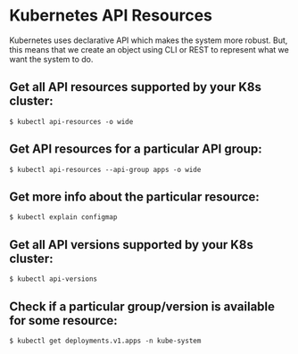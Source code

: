 # Kubernetes API Resources

Kubernetes uses declarative API which makes the system more robust. But, this means that we create an object using CLI or REST to represent what we want the system to do.

## Get all API resources supported by your K8s cluster:
```
$ kubectl api-resources -o wide
```

## Get API resources for a particular API group:
```
$ kubectl api-resources --api-group apps -o wide
```

## Get more info about the particular resource:
```
$ kubectl explain configmap
```

## Get all API versions supported by your K8s cluster:
```
$ kubectl api-versions
```

## Check if a particular group/version is available for some resource:
```
$ kubectl get deployments.v1.apps -n kube-system
```